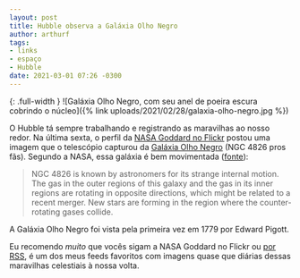 ```yaml
---
layout: post
title: Hubble observa a Galáxia Olho Negro
author: arthurf
tags:
- links
- espaço
- Hubble
date: 2021-03-01 07:26 -0300
---
```

{: .full-width }
![Galáxia Olho Negro, com seu anel de poeira escura cobrindo o núcleo]({% link uploads/2021/02/28/galaxia-olho-negro.jpg %})

O Hubble tá sempre trabalhando e registrando as maravilhas ao nosso redor. Na última sexta, o perfil da [NASA Goddard no Flickr](https://www.flickr.com/people/gsfc/) postou uma imagem que o telescópio capturou da [Galáxia Olho Negro](https://pt.wikipedia.org/wiki/Galáxia_Olho_Negro) (NGC 4826 pros fãs). Segundo a NASA, essa galáxia é bem movimentada ([fonte](https://www.flickr.com/photos/gsfc/50983490171/)):

> NGC 4826 is known by astronomers for its strange internal motion. The gas in the outer regions of this galaxy and the gas in its inner regions are rotating in opposite directions, which might be related to a recent merger. New stars are forming in the region where the counter-rotating gases collide.

A Galáxia Olho Negro foi vista pela primeira vez em 1779 por Edward Pigott.

Eu recomendo *muito* que vocês sigam a NASA Goddard no Flickr ou [por RSS](https://www.flickr.com/services/feeds/photos_public.gne?id=24662369@N07&lang=pt-br&format=atom), é um dos meus feeds favoritos com imagens quase que diárias dessas maravilhas celestiais à nossa volta.

